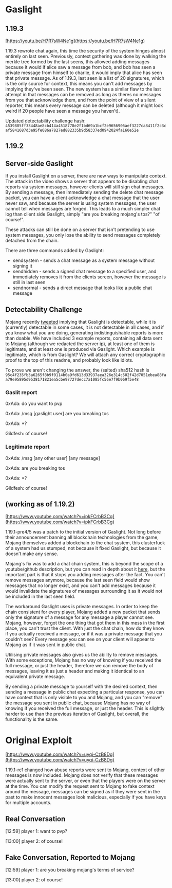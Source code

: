 # Gaslight

## 1.19.3

[https://youtu.be/H7R7sW4Ne1g](https://youtu.be/H7R7sW4Ne1g)

1.19.3 rewrote chat again, this time the security of the system hinges almost entirely on last seen. Previously, context gathering was done by walking the merkle tree formed by the last seens, this allowed adding messages because it would if alice saw a message from bob, and bob has seen a private message from himself to charlie, it would imply that alice has seen that private message. As of 1.19.3, last seen is a list of 20 signatures, which is the only source for context, this means you can't add messages by implying they've been seen. The new system has a similar flaw to the last attempt in that messages can be removed as long as theres no messages from you that acknowledge them, and from the point of view of a silent reporter, this means every message can be deleted (although it might look weird if 20 people have seen a message you haven't).

Updated detectability challenge hash: `4539885ff33448ae8cb414a4518778e2f1bd69a1bcf2e9656906aef3227ca8411f2c3caf5841687d3e95fe086a7827ed882335b9d58337ed0942024fa160e52e`

## 1.19.2

## Server-side Gaslight
If you install Gaslight on a server, there are new ways to manipulate context. The attack in the video shows a server that appears to be disabling chat reports via system messages, however clients will still sign chat messages. By sending a message, then immediately sending the delete chat message packet, you can have a client acknowledge a chat message that the user never saw, and because the server is using system messages, the user cannot tell when messages are forged. This leads to a much simpler chat log than client side Gaslight, simply "are you breaking mojang's tos?" "of course!".

These attacks can still be done on a server that isn't pretending to use system messages, you only lose the ability to send messages completely detached from the chain.

There are three commands added by Gaslight:
 - sendsystem - sends a chat message as a system message without signing it
 - sendhidden - sends a signed chat message to a specified user, and immediately removes it from the clients screen, however the message is still in last seen
 - sendnormal - sends a direct message that looks like a public chat message

## Detectability Challenge
Mojang recently [tweeted](https://twitter.com/Minecraft/status/1553077938639085568) implying that Gaslight is detectable, while it is (currently) detectable in some cases, it is not detectable in all cases, and if you know what you are doing, generating indistinguishable reports is more than doable. We have included 3 example reports, containing all data sent to Mojang (although we redacted the server ip), at least one of them is legitimate, and at least one is produced via Gaslight. Which example is legitimate, which is from Gaslight? We will attach any correct cryptographic proof to the top of this readme, and probably look like idiots.

To prove we aren't changing the answer, the (salted) sha512 hash is `95c4f235fb3a6265f8b9f0114b0a9fd613d33937aea326e314c502f42d7051ebea88faa79e95895d9538171821ea5cbe97727decc7a1085fc56e7f9b069f5e48`

### Gaslit report

0xAda: do you want to pvp

0xAda: /msg [gaslight user] are you breaking tos

0xAda: *?

Gildfesh: of course!

### Legitimate report

0xAda: /msg [any other user] [any message]

0xAda: are you breaking tos

0xAda: *?

Gildfesh: of course!

## (working as of 1.19.2)
[https://www.youtube.com/watch?v=ipkFCrbB3Cg](https://www.youtube.com/watch?v=ipkFCrbB3Cg)

1.19.1-pre4/5 was a patch to the initial version of Gaslight. Not long before their announcement banning all blockchain technologies from the game, Mojang themselves added a blockchain to the chat system, this clusterfuck of a system had us stumped, not because it fixed Gaslight, but because it doesn't make any sense.

Mojang's fix was to add a chat chain system, this is beyond the scope of a youtube/github description, but you can read in depth about it [here](https://gist.github.com/kennytv/ed783dd244ca0321bbd882c347892874), but the important part is that it stops you adding messages after the fact. You can't remove messages anymore, because the last seen field would show messages that no longer exist, and you can't add messages because it would invalidate the signatures of messages surrounding it as it would not be included in the last seen field.

The workaround Gaslight uses is private messages. In order to keep the chain consistent for every player, Mojang added a new packet that sends only the signature of a message for any message a player cannot see. Mojang, however, forgot the one thing that got them in this mess in the first place, you can't trust the client. With just the chat chain, how do they know if you actually received a message, or if it was a private message that you couldn't see? Every message you can see on your client will appear to Mojang as if it was sent in public chat.

Utilising private messages also gives us the ability to remove messages. With some exceptions, Mojang has no way of knowing if you received the full message, or just the header, therefore we can remove the body of messages, leaving it as just a header and making it identical to an equivalent private message.

By sending a private message to yourself with the desired context, then sending a message in public chat expecting a particular response, you can have context that is only visible to you and Mojang, and you can "remove" the message you sent in public chat, because Mojang has no way of knowing if you received the full message, or just the header. This is slightly harder to use than the previous iteration of Gaslight, but overall, the functionality is the same.

# Original Exploit

[https://www.youtube.com/watch?v=uyqi-CzB8Dg](https://www.youtube.com/watch?v=uyqi-CzB8Dg)

1.19.1-rc1 changed how abuse reports were sent to Mojang, context of other messages is now included. Mojang does not verify that these messages were actually sent to the server, or even that the players were on the server at the time. You can modify the request sent to Mojang to fake context around the message, messages can be signed as if they were sent in the past to make innocent messages look malicious, especially if you have keys for multiple accounts.

## Real Conversation

[12:59] player 1: want to pvp?

[13:00] player 2: of course!

## Fake Conversation, Reported to Mojang

[12:59] player 1: are you breaking mojang's terms of service?

[13:00] player 2: of course!
